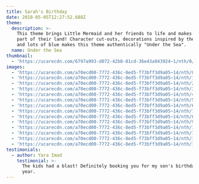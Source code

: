 ```yaml
---
title: Sarah's Birthday
date: 2018-05-05T12:27:52.688Z
theme:
  description: >-
    This theme brings Little Mermaid and her friends to life and makes you feel
    part of their land! Character cut-outs, decorations inspired by the ocean,
    and lots of blue makes this theme authentically "Under the Sea".
  name: Under the Sea
thumbnail:
  - 'https://ucarecdn.com/6797a993-d072-42b8-81cd-36e43a943924~1/nth/0/'
images:
  - 'https://ucarecdn.com/a70ecd00-7772-436c-8ed5-f73bff3d9a05~14/nth/0/'
  - 'https://ucarecdn.com/a70ecd00-7772-436c-8ed5-f73bff3d9a05~14/nth/1/'
  - 'https://ucarecdn.com/a70ecd00-7772-436c-8ed5-f73bff3d9a05~14/nth/2/'
  - 'https://ucarecdn.com/a70ecd00-7772-436c-8ed5-f73bff3d9a05~14/nth/3/'
  - 'https://ucarecdn.com/a70ecd00-7772-436c-8ed5-f73bff3d9a05~14/nth/4/'
  - 'https://ucarecdn.com/a70ecd00-7772-436c-8ed5-f73bff3d9a05~14/nth/5/'
  - 'https://ucarecdn.com/a70ecd00-7772-436c-8ed5-f73bff3d9a05~14/nth/6/'
  - 'https://ucarecdn.com/a70ecd00-7772-436c-8ed5-f73bff3d9a05~14/nth/7/'
  - 'https://ucarecdn.com/a70ecd00-7772-436c-8ed5-f73bff3d9a05~14/nth/8/'
  - 'https://ucarecdn.com/a70ecd00-7772-436c-8ed5-f73bff3d9a05~14/nth/9/'
  - 'https://ucarecdn.com/a70ecd00-7772-436c-8ed5-f73bff3d9a05~14/nth/10/'
  - 'https://ucarecdn.com/a70ecd00-7772-436c-8ed5-f73bff3d9a05~14/nth/11/'
  - 'https://ucarecdn.com/a70ecd00-7772-436c-8ed5-f73bff3d9a05~14/nth/12/'
  - 'https://ucarecdn.com/a70ecd00-7772-436c-8ed5-f73bff3d9a05~14/nth/13/'
testimonials:
  - author: Yara Imad
    testimonial: >-
      The kids had a blast! Definitely booking you for my son's birthday next
      year.
---
```


